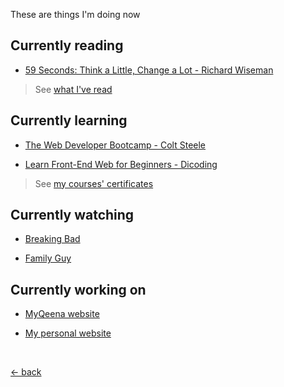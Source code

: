 These are things I'm doing now

## Currently reading

-   [59 Seconds: Think a Little, Change a Lot - Richard Wiseman](https://www.goodreads.com/book/show/6340948-59-seconds)

> See [what I've read](https://www.goodreads.com/review/list/123404048-muhammad-mufid?shelf=read)

## Currently learning

-   [The Web Developer Bootcamp - Colt Steele](https://www.udemy.com/course/the-web-developer-bootcamp/)

-   [Learn Front-End Web for Beginners - Dicoding](https://www.dicoding.com/academies/315)

> See [my courses' certificates](https://www.linkedin.com/in/mufidu/)

## Currently watching

-   [Breaking Bad](https://m.imdb.com/title/tt0903747/)

-   [Family Guy](https://www.imdb.com/title/tt0182576/)

## Currently working on

-   [MyQeena website](https://myqeena.my.id)

-   [My personal website](https://mufidu.com)

<br>

[&larr; back](https://mufidu.com)
